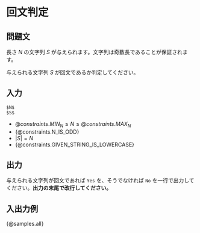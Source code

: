 # 回文判定

## 問題文

長さ $N$ の文字列 $S$ が与えられます。文字列は奇数長であることが保証されます。

与えられる文字列 $S$ が回文であるか判定してください。

## 入力

```
$N$
$S$
```

- ${@constraints.MIN_N} \leq N \leq {@constraints.MAX_N}$
- {@constraints.N_IS_ODD}
- $|S| = N$
- {@constraints.GIVEN_STRING_IS_LOWERCASE}

## 出力

与えられる文字列が回文であれば ``Yes`` を、そうでなければ ``No`` を一行で出力してください。**出力の末尾で改行してください。**

## 入出力例

{@samples.all}
